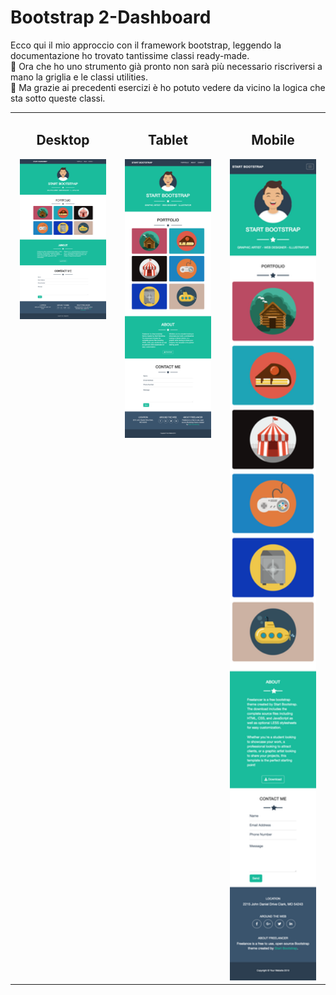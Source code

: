 # Bootstrap 2-Dashboard

Ecco qui il mio approccio con il framework bootstrap, leggendo la documentazione ho trovato tantissime classi ready-made.  
:tada: Ora che ho uno strumento già pronto non sarà più necessario riscriversi a mano la griglia e le classi utilities.  
🔎 Ma grazie ai precedenti esercizi è ho potuto  vedere da vicino la logica che sta sotto queste classi.

<table cellpadding="0">
  <tr style="padding: 0">
    <td valign="top" align="center" width="33%">
        <h2 >Desktop</h2>
        <img src="./screencapture/desktop.png" width="90%"/>
    </td>
    <td valign="top" align="center" width="33%">
        <h2>Tablet</h2>
        <img src="./screencapture/tablet.png" width="90%"/>
    </td>
    <td valign="top" align="center" width="33%">
        <h2>Mobile</h2>
        <img src="./screencapture/mobile.png" width="90%"/>
    </td>
  </tr>
</table>
